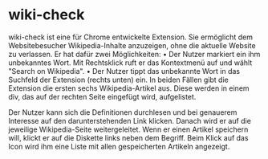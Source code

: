 # wiki-check
wiki-check ist eine für Chrome entwickelte Extension. Sie ermöglicht dem Websitebesucher Wikipedia-Inhalte anzuzeigen, ohne die aktuelle Website zu verlassen. Er hat dafür zwei Möglichkeiten:
• Der Nutzer markiert ein ihm unbekanntes Wort. Mit Rechtsklick ruft er das Kontextmenü auf und wählt "Search on Wikipedia".
• Der Nutzer tippt das unbekannte Wort in das Suchfeld der Extension (rechts unten) ein.
In beiden Fällen gibt die Extension die ersten sechs Wikipedia-Artikel aus. Diese werden in einem div, das auf der rechten Seite eingefügt wird, aufgelistet.

Der Nutzer kann sich die Definitionen durchlesen und bei genauerem Interesse auf den darunterstehenden Link klicken. Danach wird er auf die jeweilige Wikipedia-Seite weitergeleitet. Wenn er einen Artikel speichern will, klickt er auf die Diskette links neben dem Begriff. Beim Klick auf das Icon wird ihm eine Liste mit allen gespeicherten Artikeln angezeigt.
